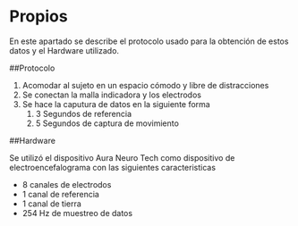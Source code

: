 # Propios

En este apartado se describe el protocolo usado para la obtención de estos datos y el Hardware utilizado.

##Protocolo
<ol>
    <li>Acomodar al sujeto en un espacio cómodo y libre de distracciones</li>
    <li>Se conectan la malla indicadora y los electrodos</li>
    <li>Se hace la caputura de datos en la siguiente forma
        <ol>
            <li>3 Segundos de referencia</li>
            <li>5 Segundos de captura de movimiento</li>
        </ol>
    </li>
</ol>

##Hardware

Se utilizó el dispositivo Aura Neuro Tech como dispositivo de electroencefalograma con las siguientes caracteristicas

<ul>
    <li>8 canales de electrodos</li>
    <li>1 canal de referencia</li>
    <li>1 canal de tierra</li>
    <li>254 Hz de muestreo de datos</li>
</ul>